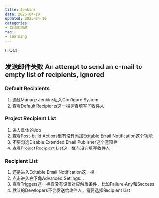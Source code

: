 ```yaml
---
title: Jenkins       
date: 2025-04-10
updated: 2025-04-10
categories: 
- 自动化测试
tag:
- learning
---
```


<!-- toc -->

[TOC]

## 发送邮件失败 An attempt to send an e-mail to empty list of recipients, ignored

### Default Recipients

1. 通过Manage Jenkins进入Configure System
2. 查看Default Recipients这一栏是否填写了收件人

### Project Recipient List

1. 进入具体的Job
2. 查看Post-build Actions里有没有添加Editable Email Notification这个功能
3. 不要勾选Disable Extended Email Publisher这个选项栏
4. 查看Project Recipient List这一栏有没有填写收件人

### Recipient List

1. 还是进入Editable Email Notification这一栏
2. 点击进入右下角Advanced Settings...
3. 查看Triggers这一栏有没有设置对应触发条件，比如Failure-Any和Success
4. 默认的Developers不会发送给收件人，需要选择Recipient List

